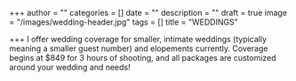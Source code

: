 +++
author = ""
categories = []
date = ""
description = ""
draft = true
image = "/images/wedding-header.jpg"
tags = []
title = "WEDDINGS"

+++
I offer wedding coverage for smaller, intimate weddings (typically meaning a smaller guest number) and elopements currently.  Coverage begins at $849 for 3 hours of shooting, and all packages are customized around your wedding and needs!